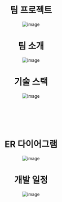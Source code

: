 <div align = "center">

#  팀 프로젝트
![image](https://github.com/kky6940/shoppingmall/assets/163812092/ea70079a-8151-4314-a2bf-bfb1442477d4)
<br>   

# 팀 소개
![image](https://github.com/kky6940/shoppingmall/assets/163812092/7751414f-92d5-446c-97dc-745a1f392075)
<br />

# 기술 스택   
![image](https://github.com/kky6940/shoppingmall/assets/163812092/c227bc7c-afae-4872-9e54-ced09ff6e8db)
<br /><br /><br /><br /><br /><br />

# ER 다이어그램
![image](https://github.com/kky6940/shoppingmall/assets/163812092/b72f2fc7-da15-4c9d-9058-21884a1f1a5f)
<br>

# 개발 일정
![image](https://github.com/kky6940/shoppingmall/assets/163812092/a0633aac-95bf-442a-9b8d-3f96bbc9a515)
<br>
</div>
